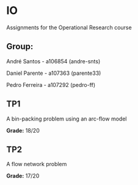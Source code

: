 # IO
Assignments for the Operational Research course

## Group:

André Santos   - a106854 (andre-snts)

Daniel Parente - a107363 (parente33)

Pedro Ferreira - a107292 (pedro-ff)

## TP1
A bin-packing problem using an arc-flow model

**Grade:** 18/20

## TP2
A flow network problem

**Grade:** 17/20
